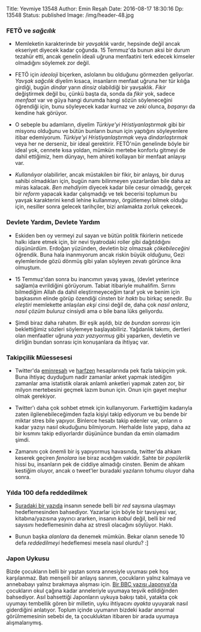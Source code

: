 Title: Yevmiye 13548
Author: Emin Reşah
Date: 2016-08-17 18:30:16 
Dp: 13548 
Status: published
Image: /img/header-48.jpg

### FETÖ ve *sağcılık* 

* Memleketin karakterinde bir *yavşaklık* vardır, hepsinde değil ancak ekseriyet
  diyecek kadar çoğunda. 15 Temmuz'da bunun aksi bir durum tezahür etti, ancak
  genelin ideali uğruna menfaatini terk edecek kimseler olmadığını söylemek zor
  değil. 
  
* FETÖ için *ideoloji* biçerken, aslolanın bu olduğunu görmezden
  geliyorlar. *Yavşak sağcılık* diyelim kısaca, insanların menfaat uğruna her
  tür kılığa girdiği, bugün *dindar* yarın *dinsiz* olabildiği bir
  yavşaklık. *Fikir* değiştirmek değil bu, çünkü başta da, sonda da *fikir* yok,
  sadece *menfaat* var ve güya hangi durumda hangi sözün söyleneceğini
  öğrendiği için, bunu söyleyecek kadar kurnaz ve *zeki* olunca, *başarıyı* da
  kendine hak görüyor. 
  
* O sebeple bu adamların, diyelim *Türkiye'yi Hristiyanlaştırmak* gibi bir
  misyonu olduğunu ve bütün bunların bunun için yaptığını söyleyenlere itibar
  edemiyorum. *Türkiye'yi Hristiyanlaştırmak* veya *dindarlaştırmak* veya her ne
  derseniz, bir ideal gerektirir. FETÖ'nün genelinde böyle bir ideal yok,
  cennete kısa yoldan, mümkün mertebe konforlu gitmeyi de dahil ettiğimiz, hem
  dünyayı, hem ahireti kollayan bir menfaat anlayışı var. 
  
* *Kullanılıyor* olabilirler, ancak müstakilen bir fikir, bir anlayış, bir duruş
  sahibi olmadıkları için, bugün namı bilinmeyen yazarlardan bile daha az miras
  kalacak. *Ben mehdiyim* diyecek kadar bile cesur olmadığı, gerçek bir *reform*
  yapacak kadar çalışmadığı ve tek becerisi toplumun bu yavşak karakterini kendi
  lehine kullanmayı, örgütlemeyi bilmek olduğu için, nesiller sonra gelecek
  tarihçiler, bizi anlamakta zorluk çekecek. 


### Devlete Yardım, Devlete Yardım

* Eskiden ben oy vermeyi zul sayan ve bütün politik fikirlerin neticede halkı
  idare etmek için, bir nevi tiyatrodaki roller gibi dağıtıldığını
  düşünürdüm. Erdoğan yüzünden, devletin biz olmazsak *çökebileceğini*
  öğrendik. Buna hala inanmıyorum ancak riskin büyük olduğunu, Gezi eylemlerinde
  gözü dönmüş gibi yalan söyleyen zevatı görünce ikna olmuştum. 
  
* 15 Temmuz'dan sonra bu inancımın yavaş yavaş, (devlet yeterince sağlam)a
  evrildiğini görüyorum. Tabiat itibariyle muhalifim. Sırrını bilmediğim Allah
  da dahil eleştirmeyeceğim taraf yok ve benim için başkasının elinde görüp
  özendiği cinsten bir *haktı* bu birkaç senedir. Bu *eleştiri* memlekette
  anlaşılan *ekşi* cinsi değil de, daha çok *nasıl anlarız, nasıl çözüm buluruz*
  cinsiydi ama o bile bana lüks geliyordu.
  
* Şimdi biraz daha rahatım. Bir eşik aşıldı, biz de *bundan sonrası* için
  beklettiğimiz sözleri söylemeye başlayabiliriz. Yağdanlık takımı, dertleri
  olan menfaatler uğruna *yazı yazıyormuş* gibi yaparken, devletin ve dirliğin
  bundan sonrası için konuşanlara da ihtiyaç var. 

### Takipçilik Müessesesi

* Twitter'da [eminresah](http://twitter.com/eminresah) ve
  [harfzen](http://twitter.com/harfzen) hesaplarında pek fazla takipçim
  yok. Buna ihtiyaç duyduğum nadir zamanlar anket yapmak istediğim zamanlar ama
  istatistik olarak anlamlı anketleri yapmak zaten zor, bir milyon mertebesini
  geçmek lazım bunun için. Onun için gayet meşhur olmak gerekiyor. 
  
* Twitter'ı daha çok sohbet etmek için kullanıyorum. Farkettiğim kadarıyla zaten
  ilgilenebileceğimden fazla kişiyi takip ediyorum ve bu bende bir miktar stres
  bile yapıyor. Binlerce hesabı takip edenler var, onların o kadar yazıyı nasıl
  okuduğunu bilmiyorum. Herhalde liste yapıp, daha az bir kısmını takip
  ediyorlardır düşününce bundan da emin olamadım şimdi. 
  
* Zamanını çok önemli bir iş yapıyormuş havasında, twitter'da ahkam keserek
  geçiren *fenolara* ise biraz acıdığım vakidir. Sahte bir *popülerlik* hissi
  bu, insanların pek de ciddiye almadığı cinsten. Benim de ahkam kestiğim
  oluyor, ancak o tweet'ler buradaki yazıların tohumu oluyor daha sonra. 
  
### Yılda 100 defa reddedilmek

*
  [Şuradaki bir yazıda](http://lithub.com/why-you-should-aim-for-100-rejections-a-year/)
  insanın senede belli bir *red* sayısına ulaşmayı hedeflemesinden
  bahsediyor. Yazarlar için böyle bir tavsiyesi var, kitabına/yazısına yayıncı
  ararken, insanın *kabul* değil, belli bir red sayısını hedeflemesinin daha az
  stresli olacağını söylüyor. Haklı. 
  
* Bunun başka *alanlara* da denemek mümkün. Bekar olanın senede 10 defa
  *reddedilmeyi* hedeflemesi mesela nasıl olurdu? :]

### Japon Uykusu

Bizde çocukların belli bir yaştan sonra annesiyle uyuması pek hoş
karşılanmaz. Batı menşeili bir anlayış sanırım, çocukların yalnız kalmaya ve
annebabayı yalnız bırakmaya alışması
için. [Bir BBC yazısı Japonya'da](http://www.bbc.com/future/story/20160506-the-japanese-art-of-not-sleeping)
çocukların okul çağına kadar anneleriyle uyumaya teşvik edildiğinden
bahsediyor. Asıl bahsettiği Japonların uykuya bakışı tabii, yatakta çok uyumayı
tembellik gören bir milletin, uyku ihtiyacını *ayakta* uyuyarak nasıl
giderdiğini anlatıyor. Toplum içinde uyumanın bizdeki kadar anormal
görülmemesinin sebebi de, ta çocukluktan itibaren bir arada uyumaya
alışmalarıymış. 

